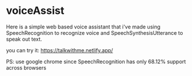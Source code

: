 # voiceAssist
Here is a simple web based voice assistant that i've made using SpeechRecognition to recognize voice 
and SpeechSynthesisUtterance to speak out text.

you can try it:
https://talkwithme.netlify.app/

PS: use google chrome since SpeechRecognition has only 68.12% support across browsers 
